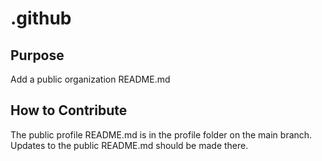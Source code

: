 # .github

## Purpose

Add a public organization README.md

## How to Contribute
The public profile README.md is in the profile folder on the main branch. Updates to the public README.md should be made there.
